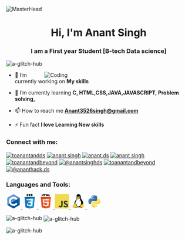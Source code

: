 ![MasterHead](https://repository-images.githubusercontent.com/588181932/e36ec678-7984-4cdd-8e4c-a3932772ff8e)
<h1 align="center">Hi, I'm Anant Singh</h1>
<h3 align="center">I am a First year Student [B-tech Data science]</h3>
<img src="https://komarev.com/ghpvc/?username=a-glitch-hub&label=Profile%20views&color=0e75b6&style=flat" alt="a-glitch-hub" /> </p>


<img align="right" alt="Coding" width="400" src="https://camo.githubusercontent.com/cae12fddd9d6982901d82580bdf321d81fb299141098ca1c2d4891870827bf17/68747470733a2f2f6d69726f2e6d656469756d2e636f6d2f6d61782f313336302f302a37513379765349765f7430696f4a2d5a2e676966">

- 🔭 I’m currently working on **My skills**

- 🌱 I’m currently learning **C, HTML,CSS,JAVA,JAVASCRIPT, Problem solving,**

- 📫 How to reach me **Anant3526singh@gmail.com**

- ⚡ Fun fact **I love Learning New skills**

<h3 align="left">Connect with me:</h3>
<p align="left">
<a href="https://twitter.com/toanantandds" target="blank"><img align="center" src="https://raw.githubusercontent.com/rahuldkjain/github-profile-readme-generator/master/src/images/icons/Social/twitter.svg" alt="toanantandds" height="30" width="40" /></a>
<a href="https://linkedin.com/in/anant singh" target="blank"><img align="center" src="https://raw.githubusercontent.com/rahuldkjain/github-profile-readme-generator/master/src/images/icons/Social/linked-in-alt.svg" alt="anant singh" height="30" width="40" /></a>
<a href="https://stackoverflow.com/users/anant.ds" target="blank"><img align="center" src="https://raw.githubusercontent.com/rahuldkjain/github-profile-readme-generator/master/src/images/icons/Social/stack-overflow.svg" alt="anant.ds" height="30" width="40" /></a>
<a href="https://fb.com/anant singh" target="blank"><img align="center" src="https://raw.githubusercontent.com/rahuldkjain/github-profile-readme-generator/master/src/images/icons/Social/facebook.svg" alt="anant singh" height="30" width="40" /></a>
<a href="https://instagram.com/toanantandbeyond" target="blank"><img align="center" src="https://raw.githubusercontent.com/rahuldkjain/github-profile-readme-generator/master/src/images/icons/Social/instagram.svg" alt="toanantandbeyond" height="30" width="40" /></a>
<a href="https://www.hackerrank.com/@anantsinghds" target="blank"><img align="center" src="https://raw.githubusercontent.com/rahuldkjain/github-profile-readme-generator/master/src/images/icons/Social/hackerrank.svg" alt="@anantsinghds" height="30" width="40" /></a>
<a href="https://www.leetcode.com/toanantandbeyond" target="blank"><img align="center" src="https://raw.githubusercontent.com/rahuldkjain/github-profile-readme-generator/master/src/images/icons/Social/leet-code.svg" alt="toanantandbeyond" height="30" width="40" /></a>
<a href="https://www.hackerearth.com/@ananthack.ds" target="blank"><img align="center" src="https://raw.githubusercontent.com/rahuldkjain/github-profile-readme-generator/master/src/images/icons/Social/hackerearth.svg" alt="@ananthack.ds" height="30" width="40" /></a>
</p>

<h3 align="left">Languages and Tools:</h3>
<p align="left"> <a href="https://www.cprogramming.com/" target="_blank" rel="noreferrer"> <img src="https://raw.githubusercontent.com/devicons/devicon/master/icons/c/c-original.svg" alt="c" width="40" height="40"/> </a> <a href="https://www.w3schools.com/css/" target="_blank" rel="noreferrer"> <img src="https://raw.githubusercontent.com/devicons/devicon/master/icons/css3/css3-original-wordmark.svg" alt="css3" width="40" height="40"/> </a> <a href="https://www.w3.org/html/" target="_blank" rel="noreferrer"> <img src="https://raw.githubusercontent.com/devicons/devicon/master/icons/html5/html5-original-wordmark.svg" alt="html5" width="40" height="40"/> </a> <a href="https://developer.mozilla.org/en-US/docs/Web/JavaScript" target="_blank" rel="noreferrer"> <img src="https://raw.githubusercontent.com/devicons/devicon/master/icons/javascript/javascript-original.svg" alt="javascript" width="40" height="40"/> </a> <a href="https://www.linux.org/" target="_blank" rel="noreferrer"> <img src="https://raw.githubusercontent.com/devicons/devicon/master/icons/linux/linux-original.svg" alt="linux" width="40" height="40"/> </a> <a href="https://www.python.org" target="_blank" rel="noreferrer"> <img src="https://raw.githubusercontent.com/devicons/devicon/master/icons/python/python-original.svg" alt="python" width="40" height="40"/> </a> </p>

<p><img align="left" src="https://github-readme-stats.vercel.app/api/top-langs?username=a-glitch-hub&show_icons=true&locale=en&layout=compact" alt="a-glitch-hub" /></p>

<p>&nbsp;<img align="center" src="https://github-readme-stats.vercel.app/api?username=a-glitch-hub&show_icons=true&locale=en" alt="a-glitch-hub" /></p>

<p><img align="center" src="https://github-readme-streak-stats.herokuapp.com/?user=a-glitch-hub&" alt="a-glitch-hub" /></p>
